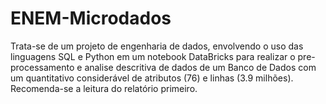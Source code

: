 # ENEM-Microdados

Trata-se de um projeto de engenharia de dados, envolvendo o uso das linguagens SQL e Python em um notebook DataBricks para realizar o pre-processamento e analise descritiva de dados de um Banco de Dados com um quantitativo considerável de atributos (76) e linhas (3.9 milhões). 
Recomenda-se a leitura do relatório primeiro.

